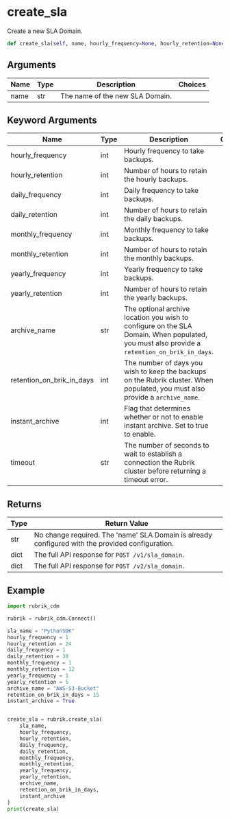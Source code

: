 # create_sla

Create a new SLA Domain.

```py
def create_sla(self, name, hourly_frequency=None, hourly_retention=None, daily_frequency=None, daily_retention=None, monthly_frequency=None, monthly_retention=None, yearly_frequency=None, yearly_retention=None, archive_name=None, retention_on_brik_in_days=None, instant_archive=False, timeout=15):  # pylint: ignore
```

## Arguments

| Name | Type | Description                     | Choices |
|------|------|---------------------------------|---------|
| name | str  | The name of the new SLA Domain. |         |

## Keyword Arguments

| Name                      | Type | Description                                                                                                                                 | Choices | Default |
|---------------------------|------|---------------------------------------------------------------------------------------------------------------------------------------------|---------|---------|
| hourly_frequency          | int  | Hourly frequency to take backups.                                                                                                           |         | None    |
| hourly_retention          | int  | Number of hours to retain the hourly backups.                                                                                               |         | None    |
| daily_frequency           | int  | Daily frequency to take backups.                                                                                                            |         | None    |
| daily_retention           | int  | Number of hours to retain the daily backups.                                                                                                |         | None    |
| monthly_frequency         | int  | Monthly frequency to take backups.                                                                                                          |         | None    |
| monthly_retention         | int  | Number of hours to retain the monthly backups.                                                                                              |         | None    |
| yearly_frequency          | int  | Yearly frequency to take backups.                                                                                                           |         | None    |
| yearly_retention          | int  | Number of hours to retain the yearly backups.                                                                                               |         | None    |
| archive_name              | str  | The optional archive location you wish to configure on the SLA Domain. When populated, you must also provide a `retention_on_brik_in_days`. |         | None    |
| retention_on_brik_in_days | int  | The number of days you wish to keep the backups on the Rubrik cluster. When populated, you must also provide a `archive_name`.              |         | None    |
| instant_archive           | int  | Flag that determines whether or not to enable instant archive. Set to true to enable.                                                       |         | False   |
| timeout                   | str  | The number of seconds to wait to establish a connection the Rubrik cluster before returning a timeout error.                                |         | 15      |

## Returns

| Type | Return Value                                                                                     |
|------|--------------------------------------------------------------------------------------------------|
| str  | No change required. The 'name' SLA Domain is already configured with the provided configuration. |
| dict | The full API response for `POST /v1/sla_domain`.                                                 |
| dict | The full API response for `POST /v2/sla_domain`.                                                 |

## Example


```py
import rubrik_cdm

rubrik = rubrik_cdm.Connect()

sla_name = "PythonSDK"
hourly_frequency = 1
hourly_retention = 24
daily_frequency = 1
daily_retention = 30
monthly_frequency = 1
monthly_retention = 12
yearly_frequency = 1
yearly_retention = 5
archive_name = "AWS-S3-Bucket"
retention_on_brik_in_days = 15
instant_archive = True


create_sla = rubrik.create_sla(
    sla_name,
    hourly_frequency,
    hourly_retention,
    daily_frequency,
    daily_retention,
    monthly_frequency,
    monthly_retention,
    yearly_frequency,
    yearly_retention,
    archive_name,
    retention_on_brik_in_days,
    instant_archive
)
print(create_sla)
```


